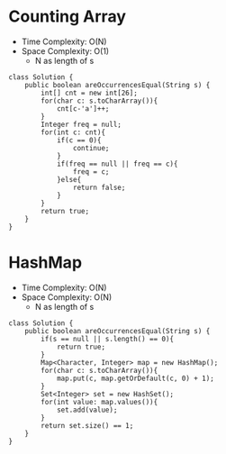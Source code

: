 # Counting Array
* Time Complexity: O(N)
* Space Complexity: O(1)
	* N as length of s
```
class Solution {
    public boolean areOccurrencesEqual(String s) {
        int[] cnt = new int[26];
        for(char c: s.toCharArray()){
            cnt[c-'a']++;
        }
        Integer freq = null;
        for(int c: cnt){
            if(c == 0){
                continue;
            }
            if(freq == null || freq == c){
                freq = c;
            }else{
                return false;
            }
        }
        return true;
    }
}
```
# HashMap
* Time Complexity: O(N)
* Space Complexity: O(N)
	* N as length of s
```
class Solution {
    public boolean areOccurrencesEqual(String s) {
        if(s == null || s.length() == 0){
            return true;
        }
        Map<Character, Integer> map = new HashMap();
        for(char c: s.toCharArray()){
            map.put(c, map.getOrDefault(c, 0) + 1);
        }
        Set<Integer> set = new HashSet();
        for(int value: map.values()){
            set.add(value);
        }
        return set.size() == 1;
    }
}
```